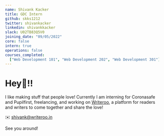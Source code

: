 ```yaml
---
name: Shivank Kacker
title: GDC Intern
github: skks1212
twitter: shivankacker
linkedin: shivankkacker
slack: U02TB83Q5V0
joining_date: "09/05/2022"
core: false
intern: true
operations: false
courses_completed:
  ["Web Development 101", "Web Development 202", "Web Development 301"]
---
```


# Hey👋!!

I like making stuff that people love!
Currently I am interning for Coronasafe and Pupilfirst, freelancing, and working on [Writeroo](https://writeroo.in), a platform for readers and writers to come together and share the love!

✉️ shivank@writeroo.in

See you around!
